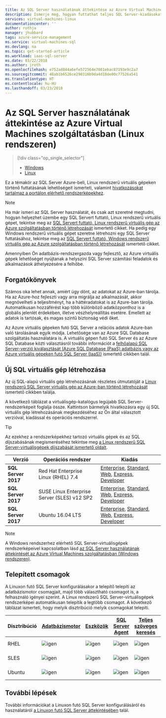 ```yaml
---
title: Az SQL Server használatának áttekintése az Azure Virtual Machines szolgáltatásban (Linux rendszeren) | Microsoft Docs
description: Ismerje meg, hogyan futtathat teljes SQL Server-kiadásokat Azure-beli, Linux rendszerű virtuális gépeken. Ebben a cikkben közvetlen hivatkozásokat találhat az SQL Servert tartalmazó összes linuxos virtuálisgép-rendszerképhez és a kapcsolódó tartalmakhoz.
services: virtual-machines-linux
documentationcenter: ''
author: rothja
manager: jhubbard
tags: azure-service-management
ms.service: virtual-machines-sql
ms.devlang: na
ms.topic: get-started-article
ms.workload: iaas-sql-server
ms.date: 03/22/2018
ms.author: jroth
ms.openlocfilehash: e752ad844a6efe572564e7081ebac87193e9c2a7
ms.sourcegitcommit: 48ab1b6526ce290316b9da4d18de00c77526a541
ms.translationtype: HT
ms.contentlocale: hu-HU
ms.lasthandoff: 03/23/2018
---
```

# <a name="overview-of-sql-server-on-azure-virtual-machines-linux"></a>Az SQL Server használatának áttekintése az Azure Virtual Machines szolgáltatásban (Linux rendszeren)

> [!div class="op_single_selector"]
> * [Windows](../../windows/sql/virtual-machines-windows-sql-server-iaas-overview.md)
> * [Linux](sql-server-linux-virtual-machines-overview.md)

Ez a témakör az SQL Server Azure-beli, Linux rendszerű virtuális gépeken történő futtatásának lehetőségeit ismerteti, valamint [hivatkozásokat tartalmaz a portálon elérhető rendszerképekhez](#create).

> [!NOTE]
> Ha már ismeri az SQL Server használatát, és csak azt szeretné megtudni, hogyan helyezhet üzembe egy SQL Servert futtató, Linux rendszerű virtuális gépet, tekintse meg az [SQL Servert futtató, Linux rendszerű virtuális gép az Azure szolgáltatásban történő létrehozását](provision-sql-server-linux-virtual-machine.md) ismertető cikket. Ha pedig egy Windows rendszerű virtuális gépet szeretne létrehozni egy SQL Server futtatásához, tekintse meg az [SQL Servert futtató, Windows rendszerű virtuális gép az Azure szolgáltatásban történő létrehozását](../../windows/sql/virtual-machines-windows-portal-sql-server-provision.md) ismertető cikket.

Amennyiben Ön adatbázis-rendszergazda vagy fejlesztő, az Azure virtuális gépek lehetőséget nyújtanak a helyszíni SQL Server számítási feladatok és alkalmazások áthelyezésére a felhőbe.

## <a name="scenarios"></a>Forgatókönyvek

Számos oka lehet annak, amiért úgy dönt, az adatokat az Azure-ban tárolja. Ha az Azure-hoz fejleszti vagy arra migrálja az alkalmazását, akkor megnövelheti a teljesítményt, ha a háttéradatokat is az Azure-ban tárolja. Automatikusan hozzáférést kap több különböző adatközponthoz is a globális jelenlét érdekében, illetve vészhelyreállítás esetére. Emellett az adatok is tartósak, és magas szintű biztonság védi őket.

Az Azure virtuális gépeken futó SQL Server a relációs adatok Azure-ban való tárolásának egyik módja. Lehetősége van az Azure SQL Database szolgáltatás használatára is. A virtuális gépen futó SQL Server és az Azure SQL Database közti választásról további információt a [felhőalapú SQL Server-verzió kiválasztását (Azure SQL Database (PaaS) adatbázis vagy az Azure virtuális gépeken futó SQL Server (IaaS))](../../../sql-database/sql-database-paas-vs-sql-server-iaas.md) ismertető cikkben talál.

## <a id="create"></a>Új SQL virtuális gép létrehozása

Az új SQL-alapú virtuális gép létrehozásának részletes útmutatóját a [Linux rendszerű SQL Server virtuális gép az Azure-ban történő létrehozását](provision-sql-server-linux-virtual-machine.md) ismertető cikkben találja.

A következő táblázat a virtuálisgép-katalógus legújabb SQL Server-rendszerképeit foglalja össze. Kattintson bármelyik hivatkozásra egy új SQL virtuális gép létrehozásának megkezdéséhez az Ön által választott verzióval, kiadással és operációs rendszerrel.

> [!TIP]
> Az ezekhez a rendszerképekhez tartozó virtuális gépek és az SQL díjszabásának megismeréséhez tekintse meg [a Linux rendszerű SQL Server-virtuálisgépek díjszabását ismertető oldalt](https://azure.microsoft.com/pricing/details/virtual-machines/linux/).

| Verzió | Operációs rendszer | Kiadás |
| --- | --- | --- |
| **SQL Server 2017** | Red Hat Enterprise Linux (RHEL) 7.4 |[Enterprise](https://portal.azure.com/#create/Microsoft.SQLServer2017EnterpriseonRedHatEnterpriseLinux74), [Standard](https://portal.azure.com/#create/Microsoft.SQLServer2017StandardonRedHatEnterpriseLinux74), [Web](https://portal.azure.com/#create/Microsoft.SQLServer2017WebonRedHatEnterpriseLinux74), [Express](https://portal.azure.com/#create/Microsoft.FreeSQLServerLicenseSQLServer2017ExpressonRedHatEnterpriseLinux74), [Developer](https://portal.azure.com/#create/Microsoft.FreeSQLServerLicenseSQLServer2017DeveloperonRedHatEnterpriseLinux74) |
| **SQL Server 2017** | SUSE Linux Enterprise Server (SLES) v12 SP2 |[Enterprise](https://portal.azure.com/#create/Microsoft.SQLServer2017EnterpriseonSLES12SP2), [Standard](https://portal.azure.com/#create/Microsoft.SQLServer2017StandardonSLES12SP2), [Web](https://portal.azure.com/#create/Microsoft.SQLServer2017WebonSLES12SP2), [Express](https://portal.azure.com/#create/Microsoft.FreeSQLServerLicenseSQLServer2017ExpressonSLES12SP2), [Developer](https://portal.azure.com/#create/Microsoft.FreeSQLServerLicenseSQLServer2017DeveloperonSLES12SP2) |
| **SQL Server 2017** | Ubuntu 16.04 LTS |[Enterprise](https://portal.azure.com/#create/Microsoft.SQLServer2017EnterpriseonUbuntuServer1604LTS), [Standard](https://portal.azure.com/#create/Microsoft.SQLServer2017StandardonUbuntuServer1604LTS), [Web](https://portal.azure.com/#create/Microsoft.SQLServer2017WebonUbuntuServer1604LTS), [Express](https://portal.azure.com/#create/Microsoft.FreeSQLServerLicenseSQLServer2017ExpressonUbuntuServer1604LTS), [Developer](https://portal.azure.com/#create/Microsoft.FreeSQLServerLicenseSQLServer2017DeveloperonUbuntuServer1604LTS) |

> [!NOTE]
> A Windows rendszerhez elérhető SQL Server-virtuálisgépek rendszerképeivel kapcsolatban lásd [az SQL Server használatának áttekintését az Azure Virtual Machines szolgáltatásban (Windows rendszeren)](../../windows/sql/virtual-machines-windows-sql-server-iaas-overview.md).

## <a id="packages"></a> Telepített csomagok

A Linuxon futó SQL Server konfigurálásakor a telepítő telepíti az adatbázismotor csomagjait, majd több választható csomagot is, a felhasználó igényei szerint. A Linux rendszerű SQL Server-virtuálisgépek rendszerképei automatikusan telepítik a legtöbb csomagot. A következő táblázat ismerteti, hogy melyik disztribúció melyik csomagokat telepíti.

| Disztribúció | [Adatbázismotor](https://docs.microsoft.com/sql/linux/sql-server-linux-setup) | [Eszközök](https://docs.microsoft.com/sql/linux/sql-server-linux-setup-tools) | [SQL Server Agent](https://docs.microsoft.com/sql/linux/sql-server-linux-setup-sql-agent) | [Teljes szöveges keresés](https://docs.microsoft.com/sql/linux/sql-server-linux-setup-full-text-search) | [SSIS](https://docs.microsoft.com/sql/linux/sql-server-linux-setup-ssis) | [Magas rendelkezésreállási bővítmény](https://docs.microsoft.com/sql/linux/sql-server-linux-business-continuity-dr) |
|---|---|---|---|---|---|---|
| RHEL | ![igen](./media/sql-server-linux-virtual-machines-overview/yes.png) | ![igen](./media/sql-server-linux-virtual-machines-overview/yes.png) | ![igen](./media/sql-server-linux-virtual-machines-overview/yes.png) | ![igen](./media/sql-server-linux-virtual-machines-overview/yes.png) | ![igen](./media/sql-server-linux-virtual-machines-overview/yes.png) | ![nem](./media/sql-server-linux-virtual-machines-overview/no.png) |
| SLES | ![igen](./media/sql-server-linux-virtual-machines-overview/yes.png) | ![igen](./media/sql-server-linux-virtual-machines-overview/yes.png) | ![igen](./media/sql-server-linux-virtual-machines-overview/yes.png) | ![igen](./media/sql-server-linux-virtual-machines-overview/yes.png) | ![nem](./media/sql-server-linux-virtual-machines-overview/no.png) | ![nem](./media/sql-server-linux-virtual-machines-overview/no.png) |
| Ubuntu | ![igen](./media/sql-server-linux-virtual-machines-overview/yes.png) | ![igen](./media/sql-server-linux-virtual-machines-overview/yes.png) | ![igen](./media/sql-server-linux-virtual-machines-overview/yes.png) | ![igen](./media/sql-server-linux-virtual-machines-overview/yes.png) | ![igen](./media/sql-server-linux-virtual-machines-overview/yes.png) | ![igen](./media/sql-server-linux-virtual-machines-overview/yes.png) |

## <a name="next-steps"></a>További lépések

További információkat a Linuxon futó SQL Server konfigurálásáról és használatáról [a Linuxon futó SQL Server áttekintésében](https://docs.microsoft.com/sql/linux/sql-server-linux-overview) talál.
